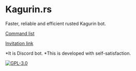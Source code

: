 # Kagurin.rs

Faster, reliable and efficient rusted Kagurin bot.

[Command list](./commands.md)

[Invitation link](https://discord.com/api/oauth2/authorize?client_id=936116497502318654&permissions=8&scope=bot)

*It is Discord bot.
*This is developed with self-satisfaction.

[![GPL-3.0](https://img.shields.io/github/license/Rinrin0413/kagurin-rs?color=%23BD0102&style=for-the-badge)](./LICENSE.md)
